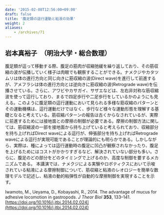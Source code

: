 ```yaml
---
date: '2015-02-08T12:56:00+09:00'
draft: false
title: '腹足類の這行運動と粘液の効果'
weight: 2
aliases:
    - /archives/71
---
```


## 岩本真裕子　（明治大学・総合数理）

腹足類が這って移動する際、腹足の筋肉が収縮弛緩を繰り返しており、その筋収縮の波が伝播していく様子は肉眼でも観察することができる。ナメクジやカタツムリは体の進行方向と同じ向きに筋収縮の波(Direct wave)を進行して前進するが、アメフラシは体の進行方向とは逆向きに筋収縮の波(Retrograde wave)を伝播させている。さらに、アワビやカサガイ、サザエなどは、左右非対称な筋収縮波を使って這行しており、まるで四足歩行や二足歩行をしているかのようにも見える。このように腹足類の這行運動において見られる多様な筋収縮のパターンとその運動機構は、這行運動だけではなく、歩行など様々な運動形態を理解する基礎となると考えている。筋収縮パターンの報告は古くからなされているが、実際に前進するためには接地面との摩擦の制御が必要である。摩擦の制御方法に関しては、筋収縮波の一部を接地面から持ち上げていると考えられており、収縮部分を持ち上げればDirect waveによる這行が、伸張部分を持ち上げればRetrograde waveによる這行が実現可能であることが理論的にも明らかである。しかしながら、実際は、種によっては這行運動時の腹足に凹凸が観察されなかったり、腹足を上げるためにはコストがかかりすぎるなど、解決されていない部分も多い。さらに、腹足のどの部分をどのタイミングで上げるのか、高度な制御を要するメカニズムである。
本講演では、ナメクジによる実験やロボティクスにおいて示唆されている粘液による摩擦制御について、筋収縮と粘液のレオロジーを簡単な数理モデルで記述し、粘液の動的粘弾性が自動的な摩擦制御を実現することを示す。


Iwamoto, M., Ueyama, D., Kobayashi, R., 2014. The advantage of mucus for adhesive locomotion in gastropods. *J Theor Biol* **353**, 133–141. [https://doi.org/10.1016/j.jtbi.2014.02.024](https://doi.org/10.1016/j.jtbi.2014.02.024)